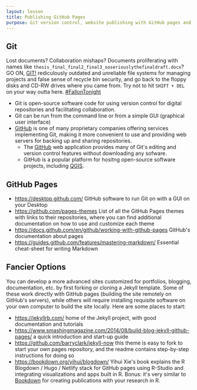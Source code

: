 ```yaml
---
layout: lesson
title: Publishing GitHub Pages
purpose: Git version control, website publishing with GitHub pages and Jekyll themes
---
```


## Git

Lost documents? Collaboration mishaps? Documents proliferating with names like `thesis_final_final2_final3_soseriouslythefinaldraft.docx`? GO ON, [GIT!](https://git-scm.com/) rediculously outdated and unreliable file systems for managing projects and false sense of recycle bin security, and go back to the floppy disks and CD-RW drives where you came from. Try not to hit `SHIFT + DEL` on your way outta here. [#FallonTonight](https://www.youtube.com/c/fallontonight/search?query=go%20on%20git)

- Git is open-source software code for using version control for digital repositories and facilitating collaboration.
- Git can be run from the command line or from a simple GUI (graphical user interface) 
- [GitHub](https://github.com) is one of many proprietary companies offering services implementing Git, making it more convenient to use and providing web servers for backing up and sharing repositories.
  - The [GitHub](https://github.com) web application provides many of Git's  editing and version control features without downloading any sofware.
  - GitHub is a popular platform for hositng open-source software projects, including [QGIS](https://github.com/qgis/QGIS).

## GitHub Pages

- https://desktop.github.com/ GitHub software to run Git on with a GUI on your Desktop
- https://github.com/pages-themes List of all the GitHub Pages themes with links to their repositories, where you can find additional documentation on how to use and customize each theme
- https://docs.github.com/en/github/working-with-github-pages GitHub's documentation about pages
- https://guides.github.com/features/mastering-markdown/ Essential cheat-sheet for writing Markdown

## Fancier Options

You can develop a more advanced sites customized for portfolios, blogging, documentation, etc. by first forking or cloning a Jekyll template. Some of these work directly with GitHub pages (building the site remotely on GitHub's servers), while others will require installing requisite software on your own computer to build the site locally. Here are some places to start:

- https://jekyllrb.com/ home of the Jekyll project, with good documentation and tutorials
- https://www.smashingmagazine.com/2014/08/build-blog-jekyll-github-pages/ a quick introduction and start-up guide
- https://github.com/barryclark/jekyll-now this theme is easy to fork to start your own pages repository, and the readme contains step-by-step instructions for doing so
- https://bookdown.org/yihui/blogdown/ Yihui Xie's book explains the R Blogdown / Hugo / Netlify stack for GitHub pages using R-Studio and integrating visualizations and apps built in R. Bonus: it's very similar to [Bookdown](https://bookdown.org/) for creating publications with your research in R.
